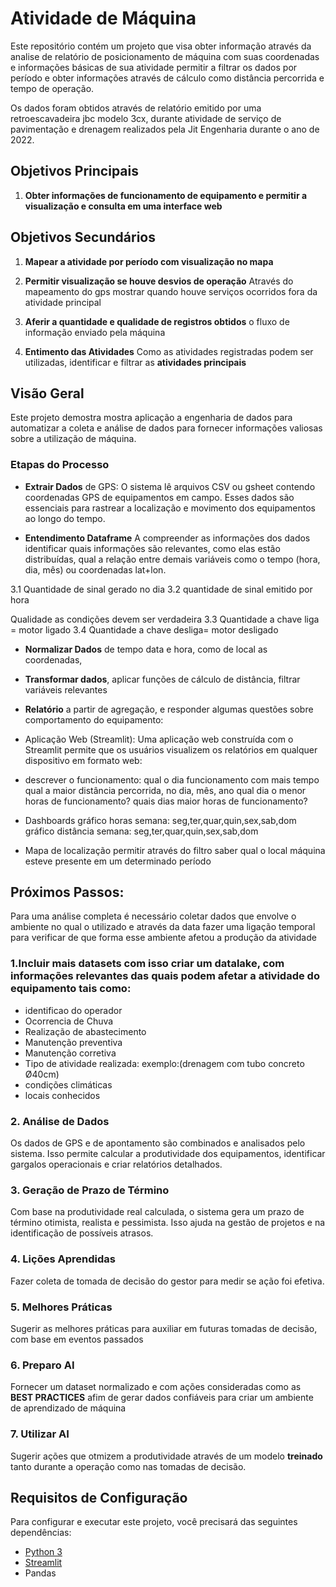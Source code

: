 # Atividade de Máquina 

Este repositório contém um projeto que visa obter informação através da analise de relatório de posicionamento de máquina com suas coordenadas e informações básicas de sua atividade permitir a filtrar os dados por período e obter informações através de cálculo como distância percorrida e tempo de operação.

Os dados foram obtidos através de relatório emitido por uma retroescavadeira jbc modelo 3cx, durante atividade de serviço de pavimentação e drenagem realizados pela Jit Engenharia durante o ano de 2022.

## Objetivos Principais

1. **Obter informações de funcionamento de equipamento e permitir a visualização e consulta em uma interface web** 

## Objetivos Secundários

1. **Mapear a atividade por período com visualização no mapa**

2. **Permitir visualização se houve desvios de operação** Através do mapeamento do gps mostrar quando houve serviços ocorridos fora da atividade principal

3. **Aferir a quantidade e qualidade de registros obtidos** o fluxo de informação enviado pela máquina 

4. **Entimento das Atividades** Como as atividades registradas podem ser utilizadas, identificar e filtrar as **atividades principais** 

## Visão Geral

Este projeto demostra mostra aplicação a engenharia de dados para automatizar a coleta e análise de dados para fornecer informações valiosas sobre a utilização de máquina.

### Etapas do Processo 

- **Extrair Dados** de GPS: O sistema lê arquivos CSV ou gsheet contendo coordenadas GPS de equipamentos em campo. Esses dados são essenciais para rastrear a localização e movimento dos equipamentos ao longo do tempo.

- **Entendimento Dataframe** A compreender as informações dos dados identificar quais informações são relevantes, como elas estão distribuídas, qual a relação entre demais variáveis como o tempo (hora, dia, mês) ou coordenadas lat+lon.

3.1 Quantidade de sinal gerado no dia
3.2 quantidade de sinal emitido por hora

Qualidade as condições devem ser verdadeira
3.3 Quantidade a chave liga = motor ligado
3.4 Quantidade a chave desliga= motor desligado 


- **Normalizar Dados** de tempo data e hora, como de local as coordenadas,

- **Transformar dados**, aplicar funções de cálculo de distância, filtrar variáveis relevantes

- **Relatório** a partir de agregação, e responder algumas questões sobre comportamento do equipamento:

- Aplicação Web (Streamlit): Uma aplicação web construída com o Streamlit permite que os usuários visualizem os relatórios em qualquer dispositivo em formato web:

- descrever o funcionamento:
qual o dia funcionamento com mais tempo
qual a maior distância percorrida, no dia, mês, ano
qual dia o menor horas de funcionamento?
quais dias maior horas de funcionamento?

- Dashboards 
gráfico horas semana: seg,ter,quar,quin,sex,sab,dom
gráfico distância semana: seg,ter,quar,quin,sex,sab,dom

- Mapa de localização
permitir através do filtro saber qual o local máquina esteve presente em um determinado período 


## Próximos Passos:
Para uma análise completa é necessário coletar dados que envolve o ambiente no qual o utilizado e através da data fazer uma ligação temporal para verificar de que forma esse ambiente afetou a produção da atividade

### 1.Incluir mais datasets com isso criar um **datalake**, com informações relevantes das quais podem afetar a atividade do equipamento tais como:

- identificao do operador
- Ocorrencia de Chuva
- Realização de abastecimento
- Manutenção preventiva
- Manutenção corretiva
- Tipo de atividade realizada: exemplo:(drenagem com tubo concreto Ø40cm)
- condições climáticas
- locais conhecidos 
  
### 2. Análise de Dados
Os dados de GPS e de apontamento são combinados e analisados pelo sistema. Isso permite calcular a produtividade dos equipamentos, identificar gargalos operacionais e criar relatórios detalhados.

### 3. Geração de Prazo de Término
Com base na produtividade real calculada, o sistema gera um prazo de término otimista, realista e pessimista. Isso ajuda na gestão de projetos e na identificação de possíveis atrasos.

### 4. Lições Aprendidas 
Fazer coleta de tomada de decisão do gestor para  medir se ação foi efetiva.

### 5. Melhores Práticas 
Sugerir as melhores práticas para auxiliar em futuras tomadas de decisão, com base em eventos passados

### 6. Preparo AI
Fornecer um dataset normalizado e com ações consideradas como as **BEST PRACTICES** afim de gerar dados confiáveis para criar um ambiente de aprendizado de máquina

### 7. Utilizar AI
Sugerir ações que otmizem a produtividade através de um modelo **treinado** tanto durante a operação como nas tomadas de decisão. 

## Requisitos de Configuração
Para configurar e executar este projeto, você precisará das seguintes dependências:

- [Python 3](https://www.python.org/)
- [Streamlit](https://streamlit.io/)
- Pandas


